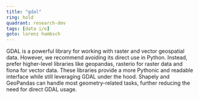 ```yaml
---
title: "gdal"
ring: hold
quadrant: research-dev
tags: [data i/o]
goto: lorenz hambsch
---
```


GDAL is a powerful library for working with raster and vector geospatial data. However, we recommend avoiding its direct use in Python. Instead, prefer higher-level libraries like geopandas, rasterio for raster data and fiona for vector data. These libraries provide a more Pythonic and readable interface while still leveraging GDAL under the hood. Shapely and GeoPandas can handle most geometry-related tasks, further reducing the need for direct GDAL usage.
